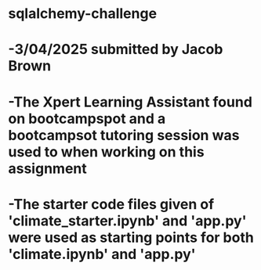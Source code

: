 # sqlalchemy-challenge
# -3/04/2025 submitted by Jacob Brown
# -The Xpert Learning Assistant found on bootcampspot and a bootcampsot tutoring session was used to when working on this assignment
# -The starter code files given of 'climate_starter.ipynb' and 'app.py' were used as starting points for both 'climate.ipynb' and 'app.py'